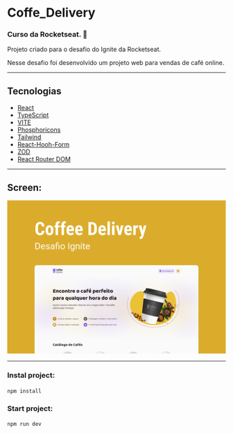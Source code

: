 # Coffe_Delivery

### Curso da Rocketseat. 🚀
Projeto criado para o desafio do Ignite da Rocketseat.

Nesse desafio foi desenvolvido um projeto web para vendas de café online.

---

## Tecnologias

* [React](https://pt-br.reactjs.org/)
* [TypeScript](https://www.typescriptlang.org/)
* [VITE](https://vitejs.dev/)
* [Phosphoricons](https://phosphoricons.com/)
* [Tailwind](https://tailwindcss.com/)
* [React-Hooh-Form](https://react-hook-form.com/)
* [ZOD](https://github.com/colinhacks/zod)
* [React Router DOM](https://www.npmjs.com/package/react-router-dom)

---

## Screen:
<img src="github\Capa.png" alt="Capa do desafio Coffee Delivery" />

---

### Instal project:
`npm install`

### Start project:
`npm run dev`

